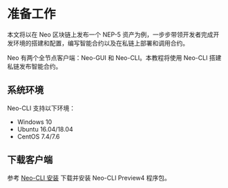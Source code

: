 # 准备工作

本文将以在 Neo 区块链上发布一个 NEP-5 资产为例，一步步带领开发者完成开发环境的搭建和配置，编写智能合约以及在私链上部署和调用合约。

Neo 有两个全节点客户端：Neo-GUI 和 Neo-CLI。本教程将使用 Neo-CLI 搭建私链发布智能合约。

## 系统环境 

Neo-CLI 支持以下环境：

- Windows 10
- Ubuntu 16.04/18.04
- CentOS 7.4/7.6

## 下载客户端

参考 [Neo-CLI 安装](../node/cli/setup.md) 下载并安装 Neo-CLI Preview4 程序包。

